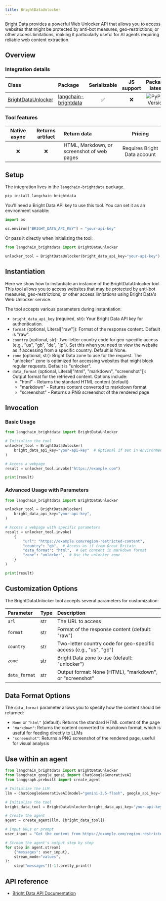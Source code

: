 ```yaml
---
title: BrightDataUnlocker
---
```


[Bright Data](https://brightdata.com/) provides a powerful Web Unlocker API that allows you to access websites that might be protected by anti-bot measures, geo-restrictions, or other access limitations, making it particularly useful for AI agents requiring reliable web content extraction.

## Overview

### Integration details


|Class|Package|Serializable|JS support|Package latest|
|:--|:--|:-:|:-:|:-:|
|[BrightDataUnlocker](https://pypi.org/project/langchain-brightdata/)|[langchain-brightdata](https://pypi.org/project/langchain-brightdata/)|✅|❌|![PyPI - Version](https://img.shields.io/pypi/v/langchain-brightdata?style=flat-square&label=%20)|


### Tool features

|Native async|Returns artifact|Return data|Pricing|
|:-:|:-:|:--|:-:|
|❌|❌|HTML, Markdown, or screenshot of web pages|Requires Bright Data account|


## Setup

The integration lives in the `langchain-brightdata` package.


```python
pip install langchain-brightdata
```

You'll need a Bright Data API key to use this tool. You can set it as an environment variable:


```python
import os

os.environ["BRIGHT_DATA_API_KEY"] = "your-api-key"
```

Or pass it directly when initializing the tool:


```python
from langchain_brightdata import BrightDataUnlocker

unlocker_tool = BrightDataUnlocker(bright_data_api_key="your-api-key")
```

## Instantiation

Here we show how to instantiate an instance of the BrightDataUnlocker tool. This tool allows you to access websites that may be protected by anti-bot measures, geo-restrictions, or other access limitations using Bright Data's Web Unlocker service.

The tool accepts various parameters during instantiation:

- `bright_data_api_key` (required, str): Your Bright Data API key for authentication.
- `format` (optional, Literal["raw"]): Format of the response content. Default is "raw".
- `country` (optional, str): Two-letter country code for geo-specific access (e.g., "us", "gb", "de", "jp"). Set this when you need to view the website as if accessing from a specific country. Default is None.
- `zone` (optional, str): Bright Data zone to use for the request. The "unlocker" zone is optimized for accessing websites that might block regular requests. Default is "unlocker".
- `data_format` (optional, Literal["html", "markdown", "screenshot"]): Output format for the retrieved content. Options include:
    - "html" - Returns the standard HTML content (default)
    - "markdown" - Returns content converted to markdown format
    - "screenshot" - Returns a PNG screenshot of the rendered page

## Invocation

### Basic Usage


```python
from langchain_brightdata import BrightDataUnlocker

# Initialize the tool
unlocker_tool = BrightDataUnlocker(
    bright_data_api_key="your-api-key"  # Optional if set in environment variables
)

# Access a webpage
result = unlocker_tool.invoke("https://example.com")

print(result)
```

### Advanced Usage with Parameters


```python
from langchain_brightdata import BrightDataUnlocker

unlocker_tool = BrightDataUnlocker(
    bright_data_api_key="your-api-key",
)

# Access a webpage with specific parameters
result = unlocker_tool.invoke(
    {
        "url": "https://example.com/region-restricted-content",
        "country": "gb",  # Access as if from Great Britain
        "data_format": "html",  # Get content in markdown format
        "zone": "unlocker",  # Use the unlocker zone
    }
)

print(result)
```

## Customization Options

The BrightDataUnlocker tool accepts several parameters for customization:

|Parameter|Type|Description|
|:--|:--|:--|
|`url`|str|The URL to access|
|`format`|str|Format of the response content (default: "raw")|
|`country`|str|Two-letter country code for geo-specific access (e.g., "us", "gb")|
|`zone`|str|Bright Data zone to use (default: "unlocker")|
|`data_format`|str|Output format: None (HTML), "markdown", or "screenshot"|


## Data Format Options

The `data_format` parameter allows you to specify how the content should be returned:

- `None` or `"html"` (default): Returns the standard HTML content of the page
- `"markdown"`: Returns the content converted to markdown format, which is useful for feeding directly to LLMs
- `"screenshot"`: Returns a PNG screenshot of the rendered page, useful for visual analysis

## Use within an agent


```python
from langchain_brightdata import BrightDataUnlocker
from langchain_google_genai import ChatGoogleGenerativeAI
from langgraph.prebuilt import create_agent

# Initialize the LLM
llm = ChatGoogleGenerativeAI(model="gemini-2.5-flash", google_api_key="your-api-key")

# Initialize the tool
bright_data_tool = BrightDataUnlocker(bright_data_api_key="your-api-key")

# Create the agent
agent = create_agent(llm, [bright_data_tool])

# Input URLs or prompt
user_input = "Get the content from https://example.com/region-restricted-page - access it from GB"

# Stream the agent's output step by step
for step in agent.stream(
    {"messages": user_input},
    stream_mode="values",
):
    step["messages"][-1].pretty_print()
```

## API reference

- [Bright Data API Documentation](https://docs.brightdata.com/scraping-automation/web-unlocker/introduction)
